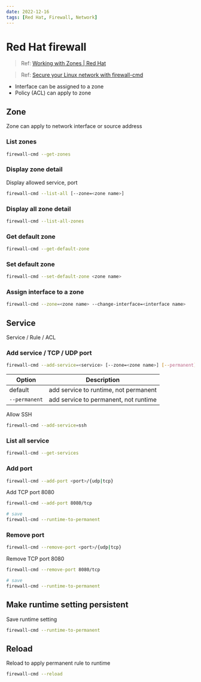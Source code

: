 ```yaml
---
date: 2022-12-16
tags: [Red Hat, Firewall, Network]
---
```


# Red Hat firewall

> Ref: [Working with Zones | Red Hat](https://access.redhat.com/documentation/en-us/red_hat_enterprise_linux/7/html/security_guide/sec-working_with_zones)

> Ref: [Secure your Linux network with firewall-cmd](https://www.redhat.com/sysadmin/secure-linux-network-firewall-cmd)

- Interface can be assigned to a zone
- Policy (ACL) can apply to zone

<!--truncate-->

## Zone

Zone can apply to network interface or source address

### List zones

```sh
firewall-cmd --get-zones
```

### Display zone detail

Display allowed service, port

```sh
firewall-cmd --list-all [--zone=<zone name>]
```

### Display all zone detail

```sh
firewall-cmd --list-all-zones
```

### Get default zone

```sh
firewall-cmd --get-default-zone
```

### Set default zone

```sh
firewall-cmd --set-default-zone <zone name>
```

### Assign interface to a zone

```sh
firewall-cmd --zone=<zone name> --change-interface=<interface name>
```

## Service

Service / Rule / ACL

### Add service / TCP / UDP port

```sh
firewall-cmd --add-service=<service> [--zone=<zone name>] [--permanent]
```

Option | Description
-|-
default | add service to runtime, not permanent
`--permanent` | add service to permanent, not runtime

Allow SSH

```sh
firewall-cmd --add-service=ssh
```

### List all service

```sh
firewall-cmd --get-services
```

### Add port

```sh
firewall-cmd --add-port <port>/{udp|tcp}
```

Add TCP port 8080

```sh
firewall-cmd --add-port 8080/tcp

# save
firewall-cmd --runtime-to-permanent
```

### Remove port

```sh
firewall-cmd --remove-port <port>/{udp|tcp}
```

Remove TCP port 8080

```sh
firewall-cmd --remove-port 8080/tcp

# save
firewall-cmd --runtime-to-permanent
```

## Make runtime setting persistent

Save runtime setting

```sh
firewall-cmd --runtime-to-permanent
```

## Reload

Reload to apply permanent rule to runtime

```sh
firewall-cmd --reload
```
